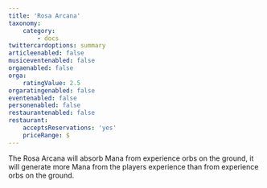 ```yaml
---
title: 'Rosa Arcana'
taxonomy:
    category:
        - docs
twittercardoptions: summary
articleenabled: false
musiceventenabled: false
orgaenabled: false
orga:
    ratingValue: 2.5
orgaratingenabled: false
eventenabled: false
personenabled: false
restaurantenabled: false
restaurant:
    acceptsReservations: 'yes'
    priceRange: $
---
```


The Rosa Arcana will absorb Mana from experience orbs on the ground, it will generate more Mana from the players experience than from experience orbs on the ground.